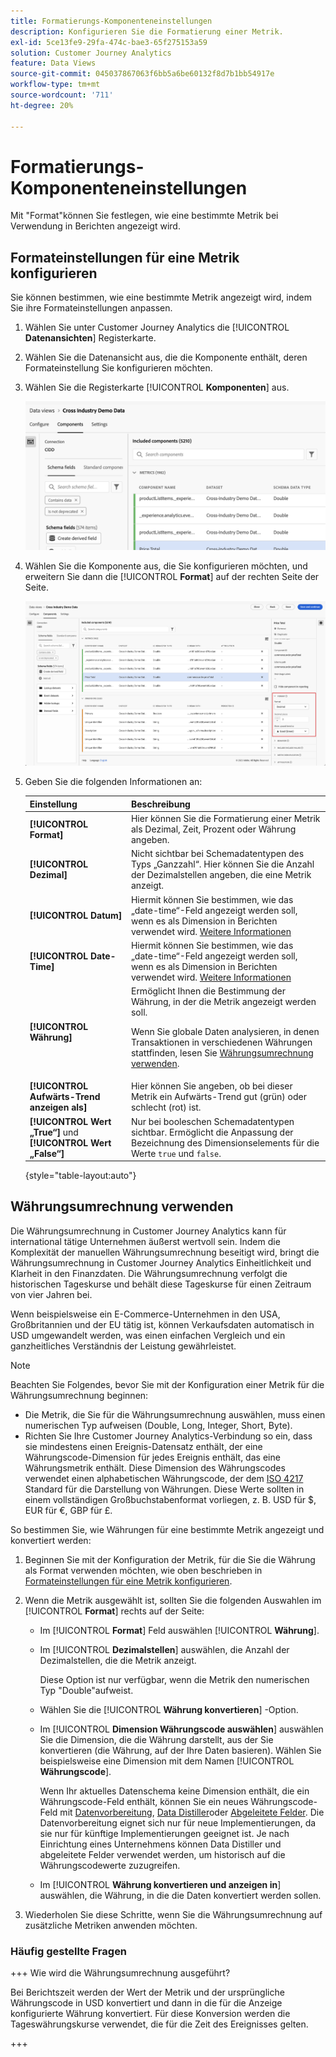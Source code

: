 ```yaml
---
title: Formatierungs-Komponenteneinstellungen
description: Konfigurieren Sie die Formatierung einer Metrik.
exl-id: 5ce13fe9-29fa-474c-bae3-65f275153a59
solution: Customer Journey Analytics
feature: Data Views
source-git-commit: 045037867063f6bb5a6be60132f8d7b1bb54917e
workflow-type: tm+mt
source-wordcount: '711'
ht-degree: 20%

---
```


# Formatierungs-Komponenteneinstellungen

Mit &quot;Format&quot;können Sie festlegen, wie eine bestimmte Metrik bei Verwendung in Berichten angezeigt wird.

## Formateinstellungen für eine Metrik konfigurieren

Sie können bestimmen, wie eine bestimmte Metrik angezeigt wird, indem Sie ihre Formateinstellungen anpassen.

1. Wählen Sie unter Customer Journey Analytics die [!UICONTROL **Datenansichten**] Registerkarte.

1. Wählen Sie die Datenansicht aus, die die Komponente enthält, deren Formateinstellung Sie konfigurieren möchten.

1. Wählen Sie die Registerkarte [!UICONTROL **Komponenten**] aus.

   ![Registerkarte „Komponenten“](../assets/format-settings-component-tab.png)

1. Wählen Sie die Komponente aus, die Sie konfigurieren möchten, und erweitern Sie dann die [!UICONTROL **Format**] auf der rechten Seite der Seite.

   ![Formateinstellungen](../assets/format-settings.png)

1. Geben Sie die folgenden Informationen an:

   | Einstellung | Beschreibung |
   | --- | --- |
   | **[!UICONTROL Format]** | Hier können Sie die Formatierung einer Metrik als Dezimal, Zeit, Prozent oder Währung angeben. |
   | **[!UICONTROL Dezimal]** | Nicht sichtbar bei Schemadatentypen des Typs „Ganzzahl“. Hier können Sie die Anzahl der Dezimalstellen angeben, die eine Metrik anzeigt. |
   | **[!UICONTROL Datum]** | Hiermit können Sie bestimmen, wie das „date-time“-Feld angezeigt werden soll, wenn es als Dimension in Berichten verwendet wird. [Weitere Informationen](../../use-cases/data-views/data-views-usecases.md#date-and-date-time-use-cases) |
   | **[!UICONTROL Date-Time]** | Hiermit können Sie bestimmen, wie das „date-time“-Feld angezeigt werden soll, wenn es als Dimension in Berichten verwendet wird. [Weitere Informationen](../../use-cases/data-views/data-views-usecases.md#date-and-date-time-use-cases) |
   | **[!UICONTROL Währung]** | Ermöglicht Ihnen die Bestimmung der Währung, in der die Metrik angezeigt werden soll. <p>Wenn Sie globale Daten analysieren, in denen Transaktionen in verschiedenen Währungen stattfinden, lesen Sie  [Währungsumrechnung verwenden](#use-currency-conversion).</p> |
   | **[!UICONTROL Aufwärts-Trend anzeigen als]** | Hier können Sie angeben, ob bei dieser Metrik ein Aufwärts-Trend gut (grün) oder schlecht (rot) ist. |
   | **[!UICONTROL Wert „True“]** und **[!UICONTROL Wert „False“]** | Nur bei booleschen Schemadatentypen sichtbar. Ermöglicht die Anpassung der Bezeichnung des Dimensionselements für die Werte `true` und `false`. |

   {style="table-layout:auto"}

## Währungsumrechnung verwenden

Die Währungsumrechnung in Customer Journey Analytics kann für international tätige Unternehmen äußerst wertvoll sein. Indem die Komplexität der manuellen Währungsumrechnung beseitigt wird, bringt die Währungsumrechnung in Customer Journey Analytics Einheitlichkeit und Klarheit in den Finanzdaten. Die Währungsumrechnung verfolgt die historischen Tageskurse und behält diese Tageskurse für einen Zeitraum von vier Jahren bei.

Wenn beispielsweise ein E-Commerce-Unternehmen in den USA, Großbritannien und der EU tätig ist, können Verkaufsdaten automatisch in USD umgewandelt werden, was einen einfachen Vergleich und ein ganzheitliches Verständnis der Leistung gewährleistet.

>[!NOTE]
>
>Beachten Sie Folgendes, bevor Sie mit der Konfiguration einer Metrik für die Währungsumrechnung beginnen:
>
>* Die Metrik, die Sie für die Währungsumrechnung auswählen, muss einen numerischen Typ aufweisen (Double, Long, Integer, Short, Byte).
>* Richten Sie Ihre Customer Journey Analytics-Verbindung so ein, dass sie mindestens einen Ereignis-Datensatz enthält, der eine Währungscode-Dimension für jedes Ereignis enthält, das eine Währungsmetrik enthält. Diese Dimension des Währungscodes verwendet einen alphabetischen Währungscode, der dem [ISO 4217](https://www.iso.org/iso-4217-currency-codes.html) Standard für die Darstellung von Währungen. Diese Werte sollten in einem vollständigen Großbuchstabenformat vorliegen, z. B. USD für $, EUR für €, GBP für £.

So bestimmen Sie, wie Währungen für eine bestimmte Metrik angezeigt und konvertiert werden:

1. Beginnen Sie mit der Konfiguration der Metrik, für die Sie die Währung als Format verwenden möchten, wie oben beschrieben in [Formateinstellungen für eine Metrik konfigurieren](#configure-format-settings-for-a-metric).

1. Wenn die Metrik ausgewählt ist, sollten Sie die folgenden Auswahlen im [!UICONTROL **Format**] rechts auf der Seite:

   * Im [!UICONTROL **Format**] Feld auswählen [!UICONTROL **Währung**].

   * Im [!UICONTROL **Dezimalstellen**] auswählen, die Anzahl der Dezimalstellen, die die Metrik anzeigt.

     Diese Option ist nur verfügbar, wenn die Metrik den numerischen Typ &quot;Double&quot;aufweist.

   * Wählen Sie die [!UICONTROL **Währung konvertieren**] -Option.

   * Im [!UICONTROL **Dimension Währungscode auswählen**] auswählen Sie die Dimension, die die Währung darstellt, aus der Sie konvertieren (die Währung, auf der Ihre Daten basieren). Wählen Sie beispielsweise eine Dimension mit dem Namen [!UICONTROL **Währungscode**].

     Wenn Ihr aktuelles Datenschema keine Dimension enthält, die ein Währungscode-Feld enthält, können Sie ein neues Währungscode-Feld mit [Datenvorbereitung](https://experienceleague.adobe.com/docs/experience-platform/data-prep/home.html?lang=de), [Data Distiller](https://experienceleague.adobe.com/docs/experience-platform/query/data-distiller/overview.html)oder [Abgeleitete Felder](/help/data-views/derived-fields/derived-fields.md). Die Datenvorbereitung eignet sich nur für neue Implementierungen, da sie nur für künftige Implementierungen geeignet ist. Je nach Einrichtung eines Unternehmens können Data Distiller und abgeleitete Felder verwendet werden, um historisch auf die Währungscodewerte zuzugreifen.

   * Im [!UICONTROL **Währung konvertieren und anzeigen in**] auswählen, die Währung, in die die Daten konvertiert werden sollen.

1. Wiederholen Sie diese Schritte, wenn Sie die Währungsumrechnung auf zusätzliche Metriken anwenden möchten.



### Häufig gestellte Fragen

+++ Wie wird die Währungsumrechnung ausgeführt?

Bei Berichtszeit werden der Wert der Metrik und der ursprüngliche Währungscode in USD konvertiert und dann in die für die Anzeige konfigurierte Währung konvertiert. Für diese Konversion werden die Tageswährungskurse verwendet, die für die Zeit des Ereignisses gelten.

+++

